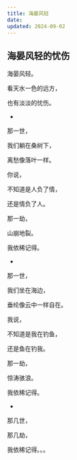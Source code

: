 ```yaml
---
title: 海晏风轻
date: 
updated: 2024-09-02
---
```


## 海晏风轻的忧伤 ##

海晏风轻。

看天水一色的远方，

也有淡淡的忧伤。

-

那一世，

我们躺在桑树下，

离愁像落叶一样。

你说，

不知道是人负了情，

还是情负了人。

那一劫，

山崩地裂。

我依稀记得。

-

那一世，

我们坐在海边，

垂纶像云中一样自在。

我说，

不知道是我在钓鱼，

还是鱼在钓我。

那一劫，

惊涛骇浪。

我依稀记得。

-

那几世，

那几劫，

我依稀记得。。。
